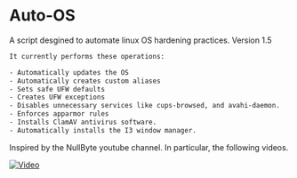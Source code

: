 # Auto-OS
A script desgined to automate linux OS hardening practices. Version 1.5

```bash
It currently performs these operations:

- Automatically updates the OS
- Automatically creates custom aliases 
- Sets safe UFW defaults
- Creates UFW exceptions
- Disables unnecessary services like cups-browsed, and avahi-daemon.
- Enforces apparmor rules
- Installs ClamAV antivirus software.
- Automatically installs the I3 window manager.

```


Inspired by the NullByte youtube channel. In particular, the following videos.

[![Video](https://img.youtube.com/vi/jXnoFqcAkQA/maxresdefault.jpg)](https://www.youtube.com/watch?v=jXnoFqcAkQA)
